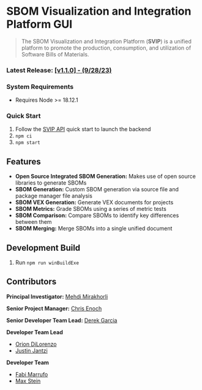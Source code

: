 # SBOM Visualization and Integration Platform GUI

> The SBOM Visualization and Integration Platform (**SVIP**) is a unified platform to promote the
> production, consumption, and utilization of Software Bills of Materials.


### Latest Release: [[v1.1.0] - (9/28/23)](doc/changelog.md)

### System Requirements

- Requires Node >= 18.12.1

### Quick Start

1. Follow the [SVIP API](https://github.com/SoftwareDesignLab/SVIP/tree/main#quick-start) quick start to launch the backend
2. `npm ci`
3. `npm start`

## Features

- **Open Source Integrated SBOM Generation:** Makes use of open source libraries to generate SBOMs
- **SBOM Generation:** Custom SBOM generation via source file and package manager file analysis
- **SBOM VEX Generation:** Generate VEX documents for projects
- **SBOM Metrics:** Grade SBOMs using a series of metric tests
- **SBOM Comparison:** Compare SBOMs to identify key differences between them
- **SBOM Merging:** Merge SBOMs into a single unified document


## Development Build

1. Run `npm run winBuildExe`

## Contributors

**Principal Investigator:** [Mehdi Mirakhorli](mailto:mxmvse@rit.edu)

**Senior Project Manager:** [Chris Enoch](mailto:ctevse@rit.edu)

**Senior Developer Team Lead:** [Derek Garcia](mailto:dlg1206@rit.edu)

**Developer Team Lead**

- [Orion DiLorenzo](mailto:tnd3015@rit.edu)
- [Justin Jantzi](mailto:jwj7297@rit.edu)

**Developer Team**

- [Fabi Marrufo](mailto:fm8191@rit.edu)
- [Max Stein](mailto:mhs8558@rit.edu)
